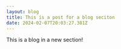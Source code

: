 ```yaml
---
layout: blog
title: This is a post for a blog seciton
date: 2024-02-07T20:03:27.381Z
---
```

This is a blog in a new section!
